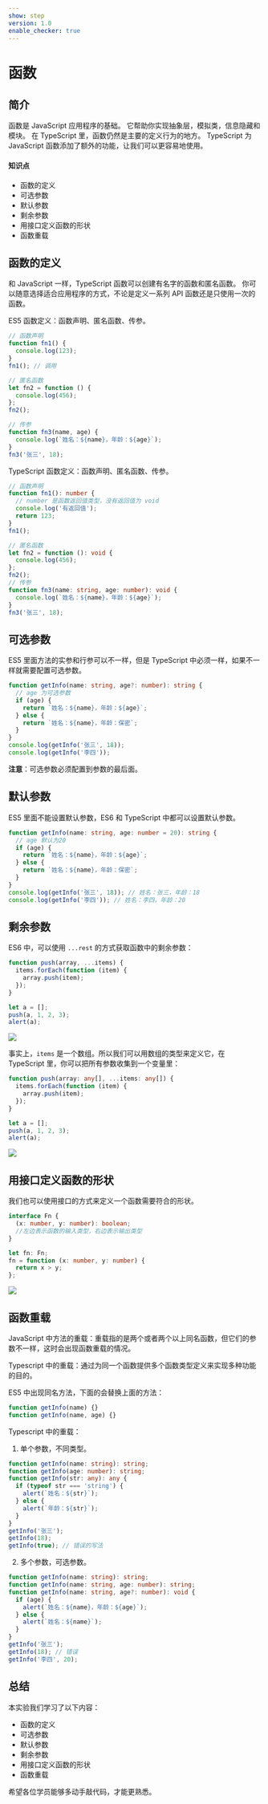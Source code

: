 ```yaml
---
show: step
version: 1.0
enable_checker: true
---
```


# 函数

## 简介

函数是 JavaScript 应用程序的基础。 它帮助你实现抽象层，模拟类，信息隐藏和模块。 在 TypeScript 里，函数仍然是主要的定义行为的地方。 TypeScript 为 JavaScript 函数添加了额外的功能，让我们可以更容易地使用。

#### 知识点

- 函数的定义
- 可选参数
- 默认参数
- 剩余参数
- 用接口定义函数的形状
- 函数重载

## 函数的定义

和 JavaScript 一样，TypeScript 函数可以创建有名字的函数和匿名函数。 你可以随意选择适合应用程序的方式，不论是定义一系列 API 函数还是只使用一次的函数。

ES5 函数定义：函数声明、匿名函数、传参。

```js
// 函数声明
function fn1() {
  console.log(123);
}
fn1(); // 调用

// 匿名函数
let fn2 = function () {
  console.log(456);
};
fn2();

// 传参
function fn3(name, age) {
  console.log(`姓名：${name}，年龄：${age}`);
}
fn3('张三', 18);
```

TypeScript 函数定义：函数声明、匿名函数、传参。

```ts
// 函数声明
function fn1(): number {
  // number 是函数返回值类型，没有返回值为 void
  console.log('有返回值');
  return 123;
}
fn1();

// 匿名函数
let fn2 = function (): void {
  console.log(456);
};
fn2();
// 传参
function fn3(name: string, age: number): void {
  console.log(`姓名：${name}，年龄：${age}`);
}
fn3('张三', 18);
```

## 可选参数

ES5 里面方法的实参和行参可以不一样，但是 TypeScript 中必须一样，如果不一样就需要配置可选参数。

```ts
function getInfo(name: string, age?: number): string {
  // age 为可选参数
  if (age) {
    return `姓名：${name}，年龄：${age}`;
  } else {
    return `姓名：${name}，年龄：保密`;
  }
}
console.log(getInfo('张三', 18));
console.log(getInfo('李四'));
```

**注意**：可选参数必须配置到参数的最后面。

## 默认参数

ES5 里面不能设置默认参数，ES6 和 TypeScript 中都可以设置默认参数。

```ts
function getInfo(name: string, age: number = 20): string {
  // age 默认为20
  if (age) {
    return `姓名：${name}，年龄：${age}`;
  } else {
    return `姓名：${name}，年龄：保密`;
  }
}
console.log(getInfo('张三', 18)); // 姓名：张三，年龄：18
console.log(getInfo('李四')); // 姓名：李四，年龄：20
```

## 剩余参数

ES6 中，可以使用 `...rest` 的方式获取函数中的剩余参数：

```ts
function push(array, ...items) {
  items.forEach(function (item) {
    array.push(item);
  });
}

let a = [];
push(a, 1, 2, 3);
alert(a);
```

![](https://doc.shiyanlou.com/courses/700/1226977/d462aee6d3570c76104f8bba20bd1df0-0/wm)

事实上，`items` 是一个数组。所以我们可以用数组的类型来定义它，在 TypeScript 里，你可以把所有参数收集到一个变量里：

```ts
function push(array: any[], ...items: any[]) {
  items.forEach(function (item) {
    array.push(item);
  });
}

let a = [];
push(a, 1, 2, 3);
alert(a);
```

![](https://doc.shiyanlou.com/courses/700/1226977/d462aee6d3570c76104f8bba20bd1df0-0/wm)

## 用接口定义函数的形状

我们也可以使用接口的方式来定义一个函数需要符合的形状。

```ts
interface Fn {
  (x: number, y: number): boolean;
  //左边表示函数的输入类型，右边表示输出类型
}

let fn: Fn;
fn = function (x: number, y: number) {
  return x > y;
};
```

![](https://doc.shiyanlou.com/courses/700/1226977/36bdc22195347f830dc5ac93c3dcfd42-0/wm)

## 函数重载

JavaScript 中方法的重载：重载指的是两个或者两个以上同名函数，但它们的参数不一样，这时会出现函数重载的情况。

Typescript 中的重载：通过为同一个函数提供多个函数类型定义来实现多种功能的目的。

ES5 中出现同名方法，下面的会替换上面的方法：

```js
function getInfo(name) {}
function getInfo(name, age) {}
```

Typescript 中的重载：

1. 单个参数，不同类型。

```ts
function getInfo(name: string): string;
function getInfo(age: number): string;
function getInfo(str: any): any {
  if (typeof str === 'string') {
    alert(`姓名：${str}`);
  } else {
    alert(`年龄：${str}`);
  }
}
getInfo('张三');
getInfo(18);
getInfo(true); // 错误的写法
```

2. 多个参数，可选参数。

```ts
function getInfo(name: string): string;
function getInfo(name: string, age: number): string;
function getInfo(name: string, age?: number): void {
  if (age) {
    alert(`姓名：${name}，年龄：${age}`);
  } else {
    alert(`姓名：${name}`);
  }
}
getInfo('张三');
getInfo(18); // 错误
getInfo('李四', 20);
```

## 总结

本实验我们学习了以下内容：

- 函数的定义
- 可选参数
- 默认参数
- 剩余参数
- 用接口定义函数的形状
- 函数重载

希望各位学员能够多动手敲代码，才能更熟悉。
